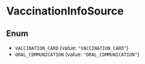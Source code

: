 # VaccinationInfoSource

## Enum

* `VACCINATION_CARD` (value: `"VACCINATION_CARD"`)
* `ORAL_COMMUNICATION` (value: `"ORAL_COMMUNICATION"`)
